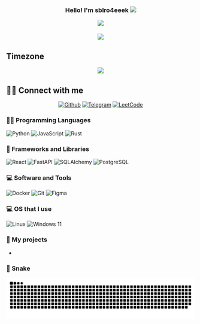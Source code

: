 
<h3 align="center">
   Hello! I'm sblro4eeek
    <img src="https://media.giphy.com/media/hvRJCLFzcasrR4ia7z/giphy.gif" width="28">
<p align="center">
    <img src="https://img.shields.io/badge/Coffee-Powered%20by%20☕-black?style=for-the-badge">
</p>
</h3>
<p align="center">
    <a href="https://github.com/sblro4eeek">
        <img src="https://readme-typing-svg.herokuapp.com/?lines=Python%20Developer;React%20Developer;Software%20Engineer;Tech%20Enthusiast&center=true&width=380&height=45"></a>
</p>

## Timezone
<p align="center"> <img src="https://img.shields.io/badge/Timezone-GMT%2B3-blue?style=for-the-badge"> </p>


## 🙋‍♂️ Connect with me

<p align="center">
    <a href="https://github.com/sblro4eeek">
        <img alt="Github" src="https://img.shields.io/badge/GitHub-100000?style=for-the-badge&logo=github&logoColor=white"></a>
    <a href="https://t.me/sblro4eeek">
        <img alt="Telegram" src="https://img.shields.io/badge/telegram-1877F2?style=for-the-badge&logo=telegram&logoColor=white"></a>
        <a href="https://leetcode.com/u/sblro4eeek/">
        <img alt="LeetCode" src="https://img.shields.io/badge/LeetCode-FFA116?style=for-the-badge&logo=leetcode&logoColor=white"></a>
  
</p>

### 👨‍💻 Programming Languages
<p>
    <img alt="Python" src="https://img.shields.io/badge/Python-FFD43B?style=for-the-badge&logo=python&logoColor=blue">
    <img alt="JavaScript" src="https://img.shields.io/badge/JavaScript-F7DF1E?style=for-the-badge&logo=javascript&logoColor=black">
    <img alt="Rust" src="https://img.shields.io/badge/Rust-000000?style=for-the-badge&logo=rust&logoColor=white">
    
</p>


### 🧰 Frameworks and Libraries
<p>
    <img alt="React" src="https://img.shields.io/badge/React-20232A?style=for-the-badge&logo=react&logoColor=61DAFB">
    <img alt="FastAPI" src="https://img.shields.io/badge/FastAPI-009688?style=for-the-badge&logo=fastapi&logoColor=white">
    <img alt="SQLAlchemy" src="https://img.shields.io/badge/SQLAlchemy-CA4245?style=for-the-badge&logo=sqlalchemy&logoColor=white">
    <img alt="PostgreSQL"  src="https://img.shields.io/badge/PostgreSQL-316192?style=for-the-badge&logo=postgresql&logoColor=white">
</p>

### 💻 Software and Tools
<p>
    <img alt="Docker" src="https://img.shields.io/badge/Docker-2CA5E0?style=for-the-badge&logo=docker&logoColor=white">
    <img alt="Git" src="https://img.shields.io/badge/Git-F05032?style=for-the-badge&logo=git&logoColor=white">
    <img alt="Figma" src="https://img.shields.io/badge/Figma-F24E1E?style=for-the-badge&logo=figma&logoColor=white">
</p>

### 💻 OS that I use
<p>
    <img alt="Linux" src="https://img.shields.io/badge/Linux-FCC624?style=for-the-badge&logo=linux&logoColor=black">
    <img alt="Windows 11" src="https://img.shields.io/badge/Windows_11-0078d4?style=for-the-badge&logo=windows-11&logoColor=white">
</p>

### 🚀 My projects 
-

### 🐍 Snake

![Snake animation](https://github.com/Platane/snk/raw/output/github-contribution-grid-snake.svg)
